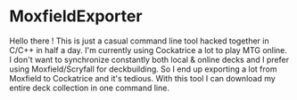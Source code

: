 # MoxfieldExporter

Hello there !
This is just a casual command line tool hacked together in C/C++ in half a day. 
I'm currently using Cockatrice a lot to play MTG online. 
I don't want to synchronize constantly both local & online decks and I prefer
using Moxfield/Scryfall for deckbuilding. So I end up exporting a lot from Moxfield
to Cockatrice and it's tedious. With this tool I can download my entire deck collection 
in one command line.
